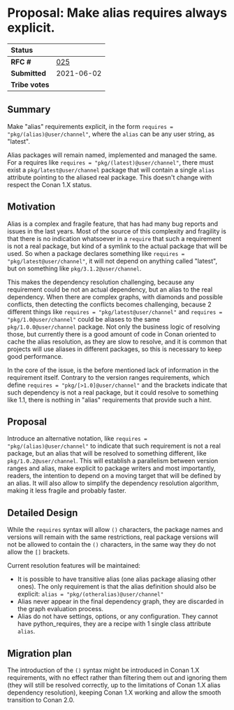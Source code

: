 # Proposal: Make alias requires always explicit.


| **Status**        |                                                   |
|:------------------|:--------------------------------------------------|
| **RFC #**         | [025](https://github.com/conan-io/tribe/pull/25)  |
| **Submitted**     | 2021-06-02                                        |
| **Tribe votes**   |                                                   |



## Summary

Make "alias" requirements explicit, in the form ``requires = "pkg/(alias)@user/channel"``, where the
``alias`` can be any user string, as "latest".

Alias packages will remain named, implemented and managed the same. For a requires like ``requires = "pkg/(latest)@user/channel"``, there must exist a ``pkg/latest@user/channel`` package that will contain a single
``alias`` attribute pointing to the aliased real package. This doesn't change with respect the Conan 1.X status.


## Motivation

Alias is a complex and fragile feature, that has had many bug reports and issues in the last years. Most
of the source of this complexity and fragility is that there is no indication whatsoever in a ``require``
that such a requirement is not a real package, but kind of a symlink to the actual package that will be used.
So when a package declares something like ``requires = "pkg/latest@user/channel"``, it will not depend on anything called "latest", but on something like ``pkg/3.1.2@user/channel``.

This makes the dependency resolution challenging, because any requirement could be not an actual dependency,
but an alias to the real dependency. When there are complex graphs, with diamonds and possible conflicts,
then detecting the conflicts becomes challenging, because 2 different things like ``requires = "pkg/latest@user/channel"`` and ``requires = "pkg/1.0@user/channel"`` could be aliases to the same ``pkg/1.0.0@user/channel`` package. Not only the business logic of resolving those, but currently there is a good amount of code in Conan oriented to cache the alias resolution, as they are slow to resolve, and it is
common that  projects will use aliases in different packages, so this is necessary to keep good performance.

In the core of the issue, is the before mentioned lack of information in the requirement itself. Contrary
to the version ranges requirements, which define ``requires = "pkg/[>1.0]@user/channel"`` and the brackets
indicate that such dependency is not a real package, but it could resolve to something like 1.1, there is nothing in "alias" requirements that provide such a hint.


## Proposal

Introduce an alternative notation, like ``requires = "pkg/(alias)@user/channel"`` to indicate that such
requirement is not a real package, but an alias that will be resolved to something different, like ``pkg/1.0.2@user/channel``. This will establish a parallelism between version ranges and alias, make explicit to package writers and most importantly, readers, the intention to depend on a moving target that will be defined by an alias. It will also allow to simplify the dependency resolution algorithm, making it less fragile and probably faster.


## Detailed Design

While the ``requires`` syntax will allow ``()`` characters, the package names and versions will remain with the same restrictions, real package versions will not be allowed to contain the ``()`` characters, in the same way they do not allow the ``[]`` brackets.

Current resolution features will be maintained:

- It is possible to have transitive alias (one alias package aliasing other ones). The only requirement is that the alias definition should also be explicit: ``alias = "pkg/(otheralias)@user/channel"``
- Alias never appear in the final dependency graph, they are discarded in the graph evaluation process.
- Alias do not have settings, options, or any configuration. They cannot have python_requires, they are a recipe with 1 single class attribute ``alias``.


## Migration plan

The introduction of the ``()`` syntax might be introduced in Conan 1.X requirements, with no effect rather than filtering them out and ignoring them (they will still be resolved correctly, up to the limitations of Conan 1.X alias dependency resolution), keeping Conan 1.X working and allow the smooth transition to Conan 2.0.
